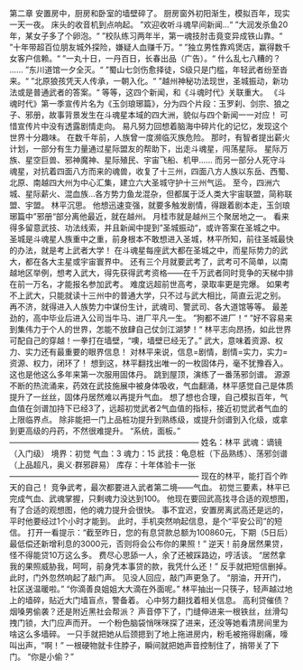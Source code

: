 第二章 
    安置房中，厨房和卧室的墙壁碎了。
    厨房窗外初阳渐生，模拟百年，现实一天一夜。
    床头的收音机到点响起。
    ”欢迎收听斗魂早间新闻...“
    ”大润发杀鱼20年，某女子多了个卵泡。“
    ”校队练习两年半，第一魂技肘击竟变异成铁山靠。“
    ”十年带超百位朋友城外探险，嫌疑人血赚千万。“
    ”独立男性靠鸡煲店，赢得数千女客户信赖。“
    ”一丸十日，一丹百日，长春出品（广告）。“
    什么乱七八糟的？
    ......
    ”东川道馆一夕全灭。“
    ”蜀山七剑伤愈择徒，S级只是门槛，年轻武者纷至沓来。“
    ”北原狼孩凭天人传承，一朝入化。“
    ”越州神秘功法现世，圣城振动，新功法或是普通武者的答案。“
    等等，这四个新闻，和《斗魂时代》关联重大。
    《斗魂时代》第一季宣传片名为《玉剑琅琊篇》，分为四个片段：玉罗刹、剑宗、狼之子、邪册，故事背景发生在斗魂星本域的四大洲，貌似与四个新闻一一对应！
    可惜宣传片中没有透露剧情走向。
    易凡努力回想着脑海中碎片化的记忆，发现这个世界十分趣味。
    在数千年前，人族曾一度濒临灭族危险。
    那时，有智者提出薪火计划，一部分有生力量通过星际盟友的帮助下，出走斗魂星，闯荡星际。
    星际万族、星空巨兽、邪神魔神、星际殖民、宇宙飞船、机甲......
    而另一部分人死守斗魂星，对抗着四面八方而来的魂兽，收复了十三州，四面八方人族以东岳、西蜀、北原、南越四大州为中心汇集，建立六大圣城守护十三州气运。
    至今，四洲六城、星际薪火、混血族...各方势力鱼龙混杂，但都属于泛人类大宇宙联盟，简称联盟、宇盟。
    林平沉思。
    他想迅速变强，就要多触发剧情，得跟着剧本走，玉剑琅琊篇中”邪册“部分离他最近，就在越州。
    月桂市就是越州三个聚居地之一。
    看来得多留意武技、功法线索，并且新闻中提到”圣城振动“，或许答案在圣城之中。
    圣城是斗魂星人族重中之重，前身根本不敢想进入圣城，林平所知，前往圣城最快的办法，就是考上武者大学！
    在斗魂星每座武大都在圣城之中，而星际势力的武大，都在各大主星或宇宙寰界中。
    还有三个月就要武考了，武考可不简单，以南越地区举例，想考入武大，得先获得武考资格——在千万武者同时竞争的天梯中排在前一万名，才能报名参加武考。
    难度远超前世高考，录取率更是完爆。
    如果考不上武大，只能就读十三州中的普通大学，只不过与武大相比，简直云泥之别。
    再不济，就得进入人族势力中谋份生计，武魂司、警武司、各大道馆等等。
    最差劲的，高中毕业后进入公司当牛马、进厂平凡一生。
    ”狗都不进厂！“
    ”好不容易来到集伟力于个人的世界，怎能不放肆自己仗剑江湖梦！“
    林平志向昂扬，如此世界可配自己的穿越！一拳打在墙壁，“噢，墙壁已经无了。”
    武大，意味着资源、权力、实力还有最重要的眼界信息！
    对林平来说，信息=剧情，剧情=实力，实力=资源、权力，闭环了！
    想到这，林平翻找出唯一的一枚固体丹，毫不犹豫吞入。
    这也是他这么多年来第一次服用固体丹。
    跳到屋顶，演练了一番荡邪剑谱。
    源源不断的热流涌来，药效在武技施展中被身体吸收，气血翻涌，林平感觉自己是体质提升了一丝丝，固体丹居然难以再提升气血。
    想了想也合理，自己模拟百年，气血值在剑谱加持下已经3了，远超初觉武者2气血值的指标，接近初觉武者气血的上限临界点。
    除非能把一门上品桩功提升到熟练级，或提升剑谱到入化级，或拿到更高级的丹药，不然很难提升。
    “系统，面板。”
    ————————————————————————
    姓名：林平
    武魂：谪镜（入门级）
    境界：初觉
    气血：3
    魂力：15
    武技：龟息桩（下品熟练）、荡邪剑谱（上品超凡，奥义·群邪辟易）
    库存：十年体验卡一张
    ————————————————————————
    现在的林平，能打百个昨天的自己！
    竞争武考，最次都要进入武者第二境——气血。
    初觉三要素，林平已完成气血、武魂掌握，只剩魂力没达到100。
    他现在要回武高找寻合适的观想图，有了合适的观想图，他的魂力提升会很快。
    事不宜迟，安置房离武高还是远的，平时他要经过1个小时才能到。
    此时，手机突然响起信息，是个“平安公司”的短信。
    打开一看提示：“截至昨日，您的有息贷款总额为100860元，下期（5日后）最低偿还新增利息的3000元，否则将会公布你的果照！”
    逆天！前身居然果贷，怪不得能贷10万这么多。
    费尽心思舔一人，余了还被踩路边，哼活该。
    “居然拿我的果照威胁我，呵呵，前身凭本事贷的款，我凭什么还！”
    反手就把短信删掉。
    此时，门外忽然响起了敲门声。
    见没人回应，敲门声更急了。
    “朋油，开开门，社区送温暖啦。”
    “你滴善良姐姐大大滴在外面呢。”
    林平抽出一只筷子，轻声越过地上的墙碎，贴近大门墙盲点，警备着。
    心中努力翻找着相关信息。
    高利贷催债？烟嗓男偷袭？还是附近黑社会帮派？
    声音停下了，门缝伸进来一根铁丝，丝滑勾拽门锁，大门应声而开。
    一个粉色脑袋悄咪咪探了进来，还没等她看清房间里为啥这么多墙碎。
    一只手就把她从后颈摁到了地上拖进房内，粉毛被拖得剧痛，嚎叫出声，“啊！”
    一根硬物就卡住脖子，瞬间就把她声音控制住了，捎带关了下门。
    “你是小偷？”